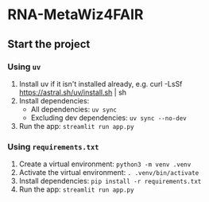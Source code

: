 # RNA-MetaWiz4FAIR

## Start the project

### Using `uv`

1. Install uv if it isn't installed already, e.g. curl -LsSf https://astral.sh/uv/install.sh | sh
2. Install dependencies:
    - All dependencies: `uv sync`
    - Excluding dev dependencies: `uv sync --no-dev`
3. Run the app: `streamlit run app.py`

### Using `requirements.txt`

1. Create a virtual environment: `python3 -m venv .venv`
2. Activate the virtual environment: `. .venv/bin/activate`
3. Install dependencies: `pip install -r requirements.txt`
4. Run the app: `streamlit run app.py`
